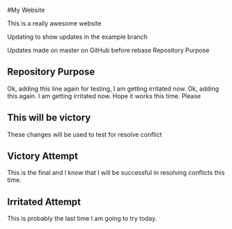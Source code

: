 #My Website

This is a really awesome website

Updating to show updates in the example branch

Updates made on master on GitHub before rebase
Repository Purpose 

## Repository Purpose
Ok, adding this line again for testing, I am getting irritated now. 
Ok, adding this again. I am getting irritated now. Hope it works this time. Please

## This will be victory

These changes will be used to test for resolve conflict

## Victory Attempt

This is the final and I know that I will be successful in resolving conflicts this time. 

## Irritated Attempt 

This is probably the last time I am going to try today. 
